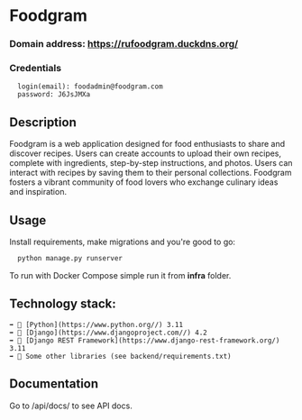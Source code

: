 
# Foodgram


### Domain address: https://rufoodgram.duckdns.org/

### Credentials
```
  login(email): foodadmin@foodgram.com
  password: J6JsJMXa
```

## Description

Foodgram is a web application designed for food enthusiasts to share and discover recipes. Users can create accounts to upload their own recipes, complete with ingredients, step-by-step instructions, and photos. Users can interact with recipes by saving them to their personal collections. Foodgram fosters a vibrant community of food lovers who exchange culinary ideas and inspiration.

## Usage
Install requirements, make migrations and you're good to go:
```bash
  python manage.py runserver
```
To run with Docker Compose simple run it from **infra** folder.

## Technology stack:
```
➡️ 🐍 [Python](https://www.python.org//) 3.11
➡️ 🦄 [Django](https://www.djangoproject.com//) 4.2
➡️ 🦄 [Django REST Framework](https://www.django-rest-framework.org/) 3.11
➡️ 🐉 Some other libraries (see backend/requirements.txt)
```

## Documentation

Go to /api/docs/ to see API docs.
